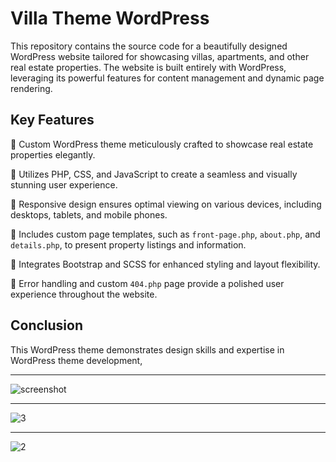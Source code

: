 # Villa Theme WordPress
This repository contains the source code for a beautifully designed WordPress website tailored for showcasing villas, apartments, and other real estate properties. The website is built entirely with WordPress, leveraging its powerful features for content management and dynamic page rendering.

## Key Features

🌟 Custom WordPress theme meticulously crafted to showcase real estate properties elegantly.

🌟 Utilizes PHP, CSS, and JavaScript to create a seamless and visually stunning user experience.

🌟 Responsive design ensures optimal viewing on various devices, including desktops, tablets, and mobile phones.

🌟 Includes custom page templates, such as `front-page.php`, `about.php`, and `details.php`, to present property listings and information.

🌟 Integrates Bootstrap and SCSS for enhanced styling and layout flexibility.

🌟 Error handling and custom `404.php` page provide a polished user experience throughout the website.

## Conclusion

This WordPress theme demonstrates design skills and expertise in WordPress theme development,

---

![screenshot](https://github.com/SarkissArmaniUS/WordPress_VillaTheme/assets/97789627/37609fab-6185-4c37-b404-d03cd1f69330)

---

![3](https://github.com/SarkissArmaniUS/WordPress_VillaTheme/assets/97789627/a061c1b0-e142-4d36-b6a4-b5ed582c8752)

---

![2](https://github.com/SarkissArmaniUS/WordPress_VillaTheme/assets/97789627/90ba7d18-7df2-46d6-bf24-77665dd2beb4)
